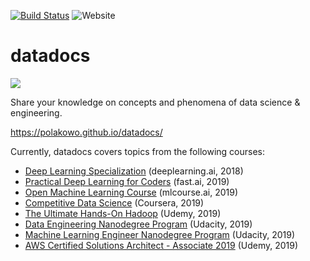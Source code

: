[![Build Status](https://travis-ci.org/polakowo/datadocs.svg?branch=master)](https://travis-ci.org/polakowo/datadocs?style=for-the-badge)
![Website](https://img.shields.io/website/https/polakowo.github.io/datadocs.svg?style=for-the-badge)

# datadocs

<img src="https://github.com/polakowo/datadocs/blob/master/website/static/img/favicon.ico"/>

Share your knowledge on concepts and phenomena of data science & engineering.

https://polakowo.github.io/datadocs/

Currently, datadocs covers topics from the following courses:
- [Deep Learning Specialization](https://www.deeplearning.ai/deep-learning-specialization/) (deeplearning.ai, 2018)
- [Practical Deep Learning for Coders](https://course.fast.ai) (fast.ai, 2019)
- [Open Machine Learning Course](https://mlcourse.ai) (mlcourse.ai, 2019)
- [Competitive Data Science](https://www.coursera.org/learn/competitive-data-science) (Coursera, 2019)
- [The Ultimate Hands-On Hadoop](https://www.udemy.com/the-ultimate-hands-on-hadoop-tame-your-big-data/) (Udemy, 2019)
- [Data Engineering Nanodegree Program](https://eu.udacity.com/course/data-engineer-nanodegree--nd027) (Udacity, 2019)
- [Machine Learning Engineer Nanodegree Program](https://www.udacity.com/course/machine-learning-engineer-nanodegree--nd009t) (Udacity, 2019)
- [AWS Certified Solutions Architect - Associate 2019](https://www.udemy.com/course/aws-certified-solutions-architect-associate/) (Udemy, 2019)
